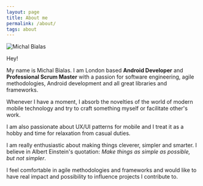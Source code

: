 ```yaml
---
layout: page
title: About me
permalink: /about/
tags: about
---
```

<div class="about">
  <img src="{{ site.baseurl }}/images/me.jpg" alt="Michal Bialas" class="avatar" />
</div>

Hey!

My name is Michal Bialas. I am London based **Android Developer** and **Professional Scrum Master** with a passion for software engineering, agile methodologies, Android development and all great libraries and frameworks.

Whenever I have a moment, I absorb the novelties of the world of modern mobile technology and try to craft something myself or facilitate other's work.

I am also passionate about UX/UI patterns for mobile and I treat it as a hobby and time for relaxation from casual duties.

I am really enthusiastic about making things cleverer, simpler and smarter. I believe in Albert Einstein's quotation: *Make things as simple as possible, but not simpler*.

I feel comfortable in agile methodologies and frameworks and would like to have real impact and possibility to influence projects I contribute to.
